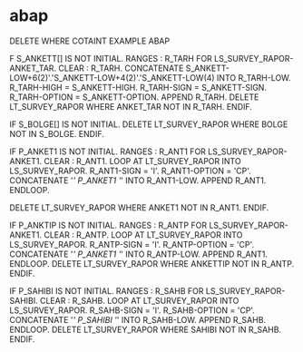 # abap

DELETE WHERE COTAINT EXAMPLE ABAP


F S_ANKETT[] IS NOT INITIAL.
  RANGES : R_TARH FOR LS_SURVEY_RAPOR-ANKET_TAR.
  CLEAR : R_TARH.
  CONCATENATE S_ANKETT-LOW+6(2)'.'S_ANKETT-LOW+4(2)'.'S_ANKETT-LOW(4)
        INTO  R_TARH-LOW.
  R_TARH-HIGH = S_ANKETT-HIGH.
  R_TARH-SIGN = S_ANKETT-SIGN.
  R_TARH-OPTION = S_ANKETT-OPTION.
  APPEND R_TARH.
   DELETE LT_SURVEY_RAPOR WHERE ANKET_TAR  NOT IN R_TARH.
ENDIF.

IF S_BOLGE[] IS NOT INITIAL.
   DELETE LT_SURVEY_RAPOR WHERE BOLGE NOT IN S_BOLGE.
ENDIF.

IF P_ANKET1 IS NOT INITIAL.
  RANGES : R_ANT1 FOR LS_SURVEY_RAPOR-ANKET1.
   CLEAR  : R_ANT1.
   LOOP AT LT_SURVEY_RAPOR INTO LS_SURVEY_RAPOR.
           R_ANT1-SIGN   = 'I'.
           R_ANT1-OPTION = 'CP'.
           CONCATENATE '*' P_ANKET1 '*' INTO R_ANT1-LOW.
           APPEND R_ANT1.
   ENDLOOP.

   DELETE LT_SURVEY_RAPOR WHERE ANKET1 NOT IN R_ANT1.
ENDIF.

IF P_ANKTIP IS NOT INITIAL.
  RANGES : R_ANTP FOR LS_SURVEY_RAPOR-ANKET1.
   CLEAR  : R_ANTP.
   LOOP AT LT_SURVEY_RAPOR INTO LS_SURVEY_RAPOR.
           R_ANTP-SIGN   = 'I'.
           R_ANTP-OPTION = 'CP'.
           CONCATENATE '*' P_ANKET1 '*' INTO R_ANTP-LOW.
           APPEND R_ANT1.
   ENDLOOP.
   DELETE LT_SURVEY_RAPOR WHERE ANKETTIP NOT IN R_ANTP.
ENDIF.

IF P_SAHIBI IS NOT INITIAL.
   RANGES : R_SAHB FOR LS_SURVEY_RAPOR-SAHIBI.
   CLEAR  : R_SAHB.
   LOOP AT LT_SURVEY_RAPOR INTO LS_SURVEY_RAPOR.
       R_SAHB-SIGN   = 'I'.
       R_SAHB-OPTION = 'CP'.
       CONCATENATE '*' P_SAHIBI '*' INTO R_SAHB-LOW.
       APPEND R_SAHB.
   ENDLOOP.
   DELETE LT_SURVEY_RAPOR WHERE SAHIBI NOT IN R_SAHB.
ENDIF.
